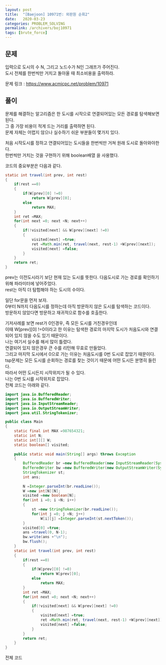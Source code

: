 ```yaml
---
layout: post
title:  "[Baejoon] 10971번: 외판원 순회2"
date:   2020-03-23
categories: PROBLEM_SOLVING
permalink: /archivers/boj10971
tags: [brute_force]
---
```


## 문제

입력으로 도시의 수 N, 그리고 노드수가 N인 그래프가 주어진다.   
도시 전체를 한번씩만 거치고 돌아올 때 최소비용을 출력하라.   

문제 링크 : <https://www.acmicpc.net/problem/10971>   

## 풀이

문제를 해결하는 알고리즘은 한 도시를 시작으로 연결되어있는 모든 경로를 탐색해보면 된다.   
그 중 가장 비용이 적게 드는 거리를 출력하면 된다.   
문제 자체는 어렵지 않으나 실수하기 쉬운 부분들이 몇가지 있다.   

처음 시작도시를 정하고 연결되어있는 도시들을 한번씩만 거쳐 원래 도시로 돌아와야한다.   
한번씩만 거치는 것을 구현하기 위해 boolean배열 을 사용했다.   

코드의 중요부분은 다음과 같다.   

~~~java
static int travel(int prev, int rest)
{
	if(rest ==0)
	{
		if(W[prev][0] !=0)
			return W[prev][0];
		else
			return MAX;
	}
	int ret =MAX;
	for(int next =0; next <N; next++)
	{
		if(!visited[next] && W[prev][next] !=0)
		{
			visited[next] =true;
			ret =Math.min(ret, travel(next, rest-1) +W[prev][next]);
			visited[next] =false;
		}
	}
	return ret;
}
~~~

prev는 이전도시라기 보단 현재 있는 도시를 뜻한다. 다음도시로 가는 경로를 확인하기 위해
파라미터에 넣어주었다.   
rest는 아직 더 탐험해야 하는 도시의 수이다.   

일단 for문을 먼저 보자.   
0부터 N까지 다음도시를 정하는데 아직 방문하지 않은 도시를 탐색하는 코드이다.   
방문하지 않았다면 방문하고 재귀적으로 함수를 호출한다.   

기저사례를 보면 rest가 0인경우, 즉 모든 도시를 거친경우인데   
이때 W[prev][0] !=0이라고 한 이유는 탐색한 경로의 마지막 도시가 처음도시와
연결되어 있지 않을 수도 있기 때문이다.   
나는 여기서 실수를 해서 많이 틀렸다.   
연결되어 있지 않은경우 큰 수를 리턴해 무효로 만들었다.   
그리고 마지막 도시에서 0으로 가는 이유는 처음도시를 0번 도시로 잡았기 때문이다.   
tsp문제는 모든 도시를 순회하는 경로를 찾는 것이기 때문에 어떤 도시든 분명히 들린다.   
따라서 어떤 도시든지 시작위치가 될 수 있다.   
나는 0번 도시를 시작위치로 잡았다.   
전체 코드는 아래와 같다.   

~~~java
import java.io.BufferedReader;
import java.io.BufferedWriter;
import java.io.InputStreamReader;
import java.io.OutputStreamWriter;
import java.util.StringTokenizer;

public class Main
{
	static final int MAX =987654321;
	static int N;
	static int[][] W;
	static boolean[] visited;
	
	public static void main(String[] args) throws Exception
	{
		BufferedReader br =new BufferedReader(new InputStreamReader(System.in));
		BufferedWriter bw =new BufferedWriter(new OutputStreamWriter(System.out));
		StringTokenizer st;
		int ans;
		
		N =Integer.parseInt(br.readLine());
		W =new int[N][N];
		visited =new boolean[N];
		for(int i =0; i <N; i++)
		{
			st =new StringTokenizer(br.readLine());
			for(int j =0; j <N; j++)
				W[i][j] =Integer.parseInt(st.nextToken());
		}
		visited[0] =true;
		ans =travel(0, N-1);
		bw.write(ans +"\n");
		bw.flush();
	}
	static int travel(int prev, int rest)
	{
		if(rest ==0)
		{
			if(W[prev][0] !=0)
				return W[prev][0];
			else
				return MAX;
		}
		int ret =MAX;
		for(int next =0; next <N; next++)
		{
			if(!visited[next] && W[prev][next] !=0)
			{
				visited[next] =true;
				ret =Math.min(ret, travel(next, rest-1) +W[prev][next]);
				visited[next] =false;
			}
		}
		return ret;
	}
}
~~~

전체 코드

